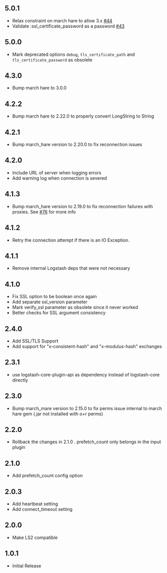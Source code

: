 ## 5.0.1
   - Relax constraint on march hare to allow 3.x [#44](https://github.com/logstash-plugins/logstash-mixin-rabbitmq_connection/issues/44)
   - Validate :ssl_certificate_password as a password [#43](https://github.com/logstash-plugins/logstash-mixin-rabbitmq_connection/issues/43)
## 5.0.0
   - Mark deprecated options `debug`, `tls_certificate_path` and `tls_certificate_password` as obsolete
## 4.3.0
   - Bump march hare to 3.0.0
## 4.2.2
   - Bump march hare to 2.22.0 to properly convert LongString to String
## 4.2.1
   - Bump march_hare version to 2.20.0 to fix reconnection issues
## 4.2.0
   - Include URL of server when logging errors
   - Add warning log when connection is severed
## 4.1.3
   - Bump march_hare version to 2.19.0 to fix reconnection failures with proxies. See [#76](https://github.com/logstash-plugins/logstash-input-rabbitmq/issues/76) for
  more info
## 4.1.2
  - Retry the connection attempt if there is an IO Exception.
## 4.1.1
  - Remove internal Logstash deps that were not necessary
## 4.1.0
  - Fix SSL option to be boolean once again
  - Add separate ssl_version parameter
  - Mark verify_ssl parameter as obsolete since it never worked
  - Better checks for SSL argument consistency
## 2.4.0
  - Add SSL/TLS Support
  - Add support for "x-consistent-hash" and "x-modulus-hash" exchanges
## 2.3.1
  - use logstash-core-plugin-api as dependency instead of logstash-core directly
## 2.3.0
  - Bump march_mare version to 2.15.0 to fix perms issue internal to march hare gem (.jar not installed with o+r perms)
## 2.2.0
  - Rollback the changes in 2.1.0 . prefetch_count only belongs in the input plugin
## 2.1.0
  - Add prefetch_count config option
## 2.0.3
  - Add heartbeat setting
  - Add connect_timeout setting
## 2.0.0
  - Make LS2 compatible
## 1.0.1
  - Initial Release

